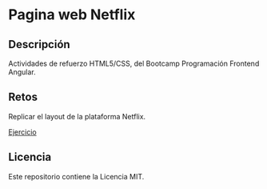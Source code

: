 # Pagina web Netflix

## Descripción

Actividades de refuerzo HTML5/CSS, del Bootcamp Programación Frontend Angular.

## Retos

Replicar el layout de la plataforma Netflix.

[Ejercicio](https://carlesnacher.github.io/cnv-css-grid-layout-netflix-08112022/)

## Licencia

Este repositorio contiene la Licencia MIT.
